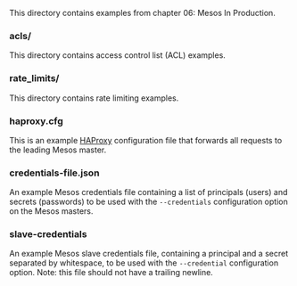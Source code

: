 This directory contains examples from chapter 06: Mesos In Production.

### acls/
This directory contains access control list (ACL) examples.

### rate_limits/
This directory contains rate limiting examples.

### haproxy.cfg
This is an example [HAProxy](http://www.haproxy.org/) configuration file that
forwards all requests to the leading Mesos master.

### credentials-file.json
An example Mesos credentials file containing a list of principals (users) and
secrets (passwords) to be used with the `--credentials` configuration option
on the Mesos masters.

### slave-credentials
An example Mesos slave credentials file, containing a principal and a secret
separated by whitespace, to be used with the `--credential` configuration
option. Note: this file should not have a trailing newline.
